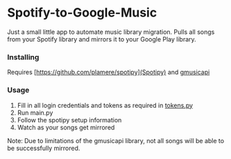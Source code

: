 # Spotify-to-Google-Music
Just a small little app to automate music library migration. Pulls all songs from your Spotify library and mirrors it to your Google Play library.

### Installing
Requires [https://github.com/plamere/spotipy](Spotipy) and [gmusicapi](https://unofficial-google-music-api.readthedocs.io/en/latest/)

### Usage
1. Fill in all login credentials and tokens as required in [tokens.py](https://github.com/0600Hours/Spotify-to-Google-Music/blob/master/tokens.py)
2. Run main.py
3. Follow the spotipy setup information
4. Watch as your songs get mirrored

Note: Due to limitations of the gmusicapi library, not all songs will be able to be successfully mirrored.
